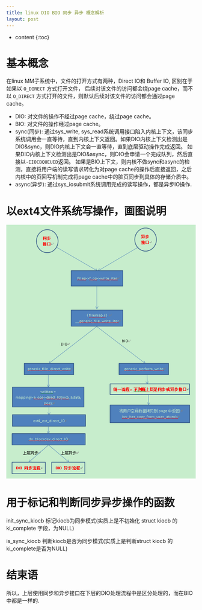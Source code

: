 ```yaml
---
title: linux DIO BIO 同步 异步 概念解析
layout: post
---
```


* content
{:toc}


# 基本概念

在linux MM子系统中，文件的打开方式有两种，Direct IO和 Buffer IO, 区别在于如果以 `O_DIRECT` 方式打开文件， 后续对该文件的访问都会绕page cache，而不以 `O_DIRECT` 方式打开的文件，则默认后续对该文件的访问都会通过page cache。


* DIO: 对文件的操作不经过page cache，绕过page cache。 
* BIO: 对文件的操作经过page cache。
* sync(同步): 通过sys_write, sys_read系统调用接口陷入内核上下文，该同步系统调用会一直等待，直到内核上下文返回。如果DIO内核上下文检测出是DIO&sync，则DIO内核上下文会一直等待，直到底层驱动操作完成返回。 如果DIO内核上下文检测出是DIO&async，则DIO会申请一个完成队列，然后直接以`-EIOCBQUEUED`返回。 如果是BIO上下文，则内核不做sync和async的检测，直接将用户端的读写请求转化为对page cache的操作后直接返回，之后内核中的页回写机制完成将page cache中的脏页同步到具体的存储介质中。
* async(异步): 通过sys_iosubmit系统调用完成的读写操作，都是异步IO操作.

# 以ext4文件系统写操作，画图说明  

![dio-bio-sync-async.png](/assets/2017/dio-bio-sync-async.png)

# 用于标记和判断同步异步操作的函数

init_sync_kiocb 标记kiocb为同步模式(实质上是不初始化 struct kiocb 的 ki_complete 字段，为NULL)

is_sync_kiocb 判断kiocb是否为同步模式(实质上是判断struct kiocb 的 ki_complete是否为NULL)

# 结束语

所以，上层使用同步和异步接口在下层的DIO处理流程中是区分处理的，而在BIO中都是一样的.

